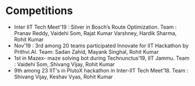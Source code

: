 # Competitions

- Inter IIT Tech Meet'19 : Silver in Bosch’s Route Optimization. Team : Pranav Reddy, Vaidehi Som, Rajat Kumar Varshney, Hardik Sharma, Rohit Kumar
- Nov'19 : 3rd among 20 teams participated Innovate for IIT Hackathon by Prithvi.AI. Team: Sadan Zahid, Mayank Singhal, Rohit Kumar
- 1st in Mazex- maze solving bot during Technunctus’19, IIT Jammu. Team : Vaidehi Som, Shivang Vijay, Rohit Kumar
- 9th among 23 IIT's in PlutoX hackathon in Inter-IIT Tech Meet’18. Team : Shivang Vijay, Keshav Vyas, Rohit Kumar
